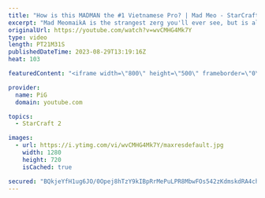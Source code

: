 ```yaml
---
title: "How is this MADMAN the #1 Vietnamese Pro? | Mad Meo - StarCraft 2"
excerpt: "Mad MeomaikA is the strangest zerg you'll ever see, but is also somehow Vietnam's #1 StarCraft 2 player! Lets take a dive into the filth that is Meo's devastating plays & insane army compositions. -- 🐷 Second Channel for Learning StarCraft 2: https://www.youtube.com/c/PiGRandom 🐷 Third Channel for"
originalUrl: https://youtube.com/watch?v=wvCMHG4Mk7Y
type: video
length: PT21M31S
publishedDateTime: 2023-08-29T13:19:16Z
heat: 103

featuredContent: "<iframe width=\"800\" height=\"500\" frameborder=\"0\" src=\"https://www.youtube.com/embed/wvCMHG4Mk7Y\" allow=\"accelerometer; autoplay; encrypted-media; gyroscope; picture-in-picture\" allowfullscreen></iframe>"

provider:
  name: PiG
  domain: youtube.com

topics:
  - StarCraft 2

images:
  - url: https://i.ytimg.com/vi/wvCMHG4Mk7Y/maxresdefault.jpg
    width: 1280
    height: 720
    isCached: true

secured: "BQkjeYfH1ug6JO/0Opej8hTzY9kIBpRrMePuLPR8MbwFOs542zKdmskdRA4chpzJXTcLcYgMYENbS2l1IpqO/1Cj5T700RxT3b6Wy37pG8kZ/yVUDrnjGTlGWYkxYAnkwLIO4yDyDdtDnV8Axevy0QmkBCz0KEhpZ2eJfTSu7k+5Sdx3hU8YTpjwuT76qUwv4FLM4jQRJHXAWMqxEV62AIzBdNP2NxZLl3kdLclhHcOXoiErKTBpP5LS3J3MAtEgcmUwPyYAfJixiedE+I7COh9rCG13jN7fqtTser+BwI/3nPq1ahn23NGPLnZqnC5+Nw8rFiYBQ6pvdi15fsepzCMgZuoa7lO7Wdec88yiELwUo1wSsAF7l2mxynvMlsd+4bBqqSCoLN4NjXJ1A3j+L2FmnN2Nagw8Vj2gP2EXqzA=;pHVMz0JsjwD7tp4Qj5TtQQ=="
---
```


